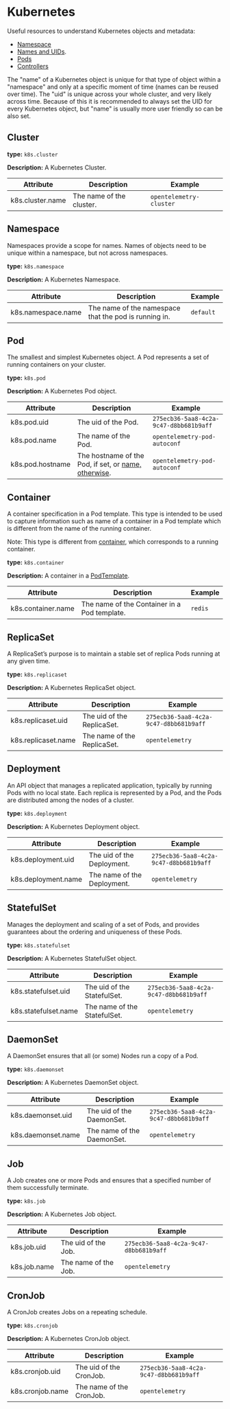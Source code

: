 # Kubernetes

Useful resources to understand Kubernetes objects and metadata:

* [Namespace](https://kubernetes.io/docs/concepts/overview/working-with-objects/namespaces/)
* [Names and UIDs](https://kubernetes.io/docs/concepts/overview/working-with-objects/names/).
* [Pods](https://kubernetes.io/docs/concepts/workloads/pods/)
* [Controllers](https://kubernetes.io/docs/concepts/workloads/controllers/)

The "name" of a Kubernetes object is unique for that type of object within a
"namespace" and only at a specific moment of time (names can be reused over
time). The "uid" is unique across your whole cluster, and very likely across
time. Because of this it is recommended to always set the UID for every
Kubernetes object, but "name" is usually more user friendly so can be also set.

## Cluster

**type:** `k8s.cluster`

**Description:** A Kubernetes Cluster.

| Attribute  | Description  | Example  |
|---|---|---|
| k8s.cluster.name | The name of the cluster. | `opentelemetry-cluster` |

## Namespace

Namespaces provide a scope for names. Names of objects need to be unique within
a namespace, but not across namespaces.

**type:** `k8s.namespace`

**Description:** A Kubernetes Namespace.

| Attribute  | Description  | Example  |
|---|---|---|
| k8s.namespace.name | The name of the namespace that the pod is running in. | `default` |

## Pod

The smallest and simplest Kubernetes object. A Pod represents a set of running
containers on your cluster.

**type:** `k8s.pod`

**Description:** A Kubernetes Pod object.

| Attribute  | Description  | Example  |
|---|---|---|
| k8s.pod.uid | The uid of the Pod. | `275ecb36-5aa8-4c2a-9c47-d8bb681b9aff` |
| k8s.pod.name | The name of the Pod. | `opentelemetry-pod-autoconf` |
| k8s.pod.hostname | The hostname of the Pod, if set, or [name, otherwise](https://kubernetes.io/docs/concepts/services-networking/dns-pod-service/#pod-s-hostname-and-subdomain-fields). | `opentelemetry-pod-autoconf` |

## Container

A container specification in a Pod template. This type is intended to be used to
capture information such as name of a container in a Pod template which is different
from the name of the running container.

Note: This type is different from [container](./container.md), which corresponds
to a running container.

**type:** `k8s.container`

**Description:** A container in a [PodTemplate](https://kubernetes.io/docs/concepts/workloads/pods/#pod-templates).

| Attribute  | Description  | Example  |
|---|---|---|
| k8s.container.name | The name of the Container in a Pod template. | `redis` |

## ReplicaSet

A ReplicaSet’s purpose is to maintain a stable set of replica Pods running at
any given time.

**type:** `k8s.replicaset`

**Description:** A Kubernetes ReplicaSet object.

| Attribute  | Description  | Example  |
|---|---|---|
| k8s.replicaset.uid | The uid of the ReplicaSet. | `275ecb36-5aa8-4c2a-9c47-d8bb681b9aff` |
| k8s.replicaset.name | The name of the ReplicaSet. | `opentelemetry` |

## Deployment

An API object that manages a replicated application, typically by running Pods
with no local state. Each replica is represented by a Pod, and the Pods are
distributed among the nodes of a cluster.

**type:** `k8s.deployment`

**Description:** A Kubernetes Deployment object.

| Attribute  | Description  | Example  |
|---|---|---|
| k8s.deployment.uid | The uid of the Deployment. | `275ecb36-5aa8-4c2a-9c47-d8bb681b9aff` |
| k8s.deployment.name | The name of the Deployment. | `opentelemetry` |

## StatefulSet

Manages the deployment and scaling of a set of Pods, and provides guarantees
about the ordering and uniqueness of these Pods.

**type:** `k8s.statefulset`

**Description:** A Kubernetes StatefulSet object.

| Attribute  | Description  | Example  |
|---|---|---|
| k8s.statefulset.uid | The uid of the StatefulSet. | `275ecb36-5aa8-4c2a-9c47-d8bb681b9aff` |
| k8s.statefulset.name | The name of the StatefulSet. | `opentelemetry` |

## DaemonSet

A DaemonSet ensures that all (or some) Nodes run a copy of a Pod.

**type:** `k8s.daemonset`

**Description:** A Kubernetes DaemonSet object.

| Attribute  | Description  | Example  |
|---|---|---|
| k8s.daemonset.uid | The uid of the DaemonSet. | `275ecb36-5aa8-4c2a-9c47-d8bb681b9aff` |
| k8s.daemonset.name | The name of the DaemonSet. | `opentelemetry` |

## Job

A Job creates one or more Pods and ensures that a specified number of them
successfully terminate.

**type:** `k8s.job`

**Description:** A Kubernetes Job object.

| Attribute  | Description  | Example  |
|---|---|---|
| k8s.job.uid | The uid of the Job. | `275ecb36-5aa8-4c2a-9c47-d8bb681b9aff` |
| k8s.job.name | The name of the Job. | `opentelemetry` |

## CronJob

A CronJob creates Jobs on a repeating schedule.

**type:** `k8s.cronjob`

**Description:** A Kubernetes CronJob object.

| Attribute  | Description  | Example  |
|---|---|---|
| k8s.cronjob.uid | The uid of the CronJob. | `275ecb36-5aa8-4c2a-9c47-d8bb681b9aff` |
| k8s.cronjob.name | The name of the CronJob. | `opentelemetry` |
